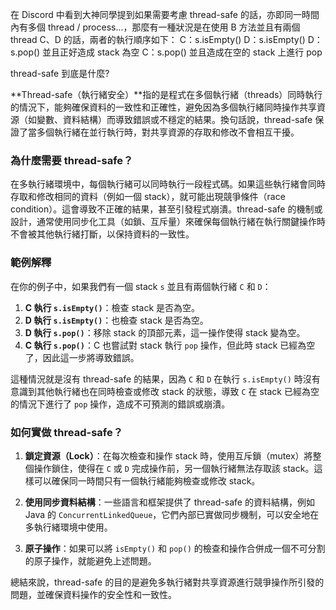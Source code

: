 在 Discord 中看到大神同學提到如果需要考慮 thread-safe 的話，亦即同一時間內有多個 thread / process...，那麼有一種狀況是在使用 B 方法並且有兩個 thread  C、D 的話，兩者的執行順序如下：
C：s.isEmpty()
D：s.isEmpty()
D：s.pop() 並且正好造成 stack 為空
C：s.pop() 並且造成在空的 stack 上進行 pop 

thread-safe 到底是什麼?

**Thread-safe（執行緒安全）**指的是程式在多個執行緒（threads）同時執行的情況下，能夠確保資料的一致性和正確性，避免因為多個執行緒同時操作共享資源（如變數、資料結構）而導致錯誤或不穩定的結果。換句話說，thread-safe 保證了當多個執行緒在並行執行時，對共享資源的存取和修改不會相互干擾。

### 為什麼需要 thread-safe？
在多執行緒環境中，每個執行緒可以同時執行一段程式碼。如果這些執行緒會同時存取和修改相同的資料（例如一個 stack），就可能出現競爭條件（race condition）。這會導致不正確的結果，甚至引發程式崩潰。thread-safe 的機制或設計，通常使用同步化工具（如鎖、互斥量）來確保每個執行緒在執行關鍵操作時不會被其他執行緒打斷，以保持資料的一致性。

### 範例解釋
在你的例子中，如果我們有一個 stack `s` 並且有兩個執行緒 `C` 和 `D`：

1. **C 執行 `s.isEmpty()`**：檢查 stack 是否為空。
2. **D 執行 `s.isEmpty()`**：也檢查 stack 是否為空。
3. **D 執行 `s.pop()`**：移除 stack 的頂部元素，這一操作使得 stack 變為空。
4. **C 執行 `s.pop()`**：C 也嘗試對 stack 執行 `pop` 操作，但此時 stack 已經為空了，因此這一步將導致錯誤。

這種情況就是沒有 thread-safe 的結果，因為 `C` 和 `D` 在執行 `s.isEmpty()` 時沒有意識到其他執行緒也在同時檢查或修改 stack 的狀態，導致 `C` 在 stack 已經為空的情況下進行了 `pop` 操作，造成不可預測的錯誤或崩潰。

### 如何實做 thread-safe？

1. **鎖定資源（Lock）**：在每次檢查和操作 stack 時，使用互斥鎖（mutex）將整個操作鎖住，使得在 `C` 或 `D` 完成操作前，另一個執行緒無法存取該 stack。這樣可以確保同一時間只有一個執行緒能夠檢查或修改 stack。

2. **使用同步資料結構**：一些語言和框架提供了 thread-safe 的資料結構，例如 Java 的 `ConcurrentLinkedQueue`，它們內部已實做同步機制，可以安全地在多執行緒環境中使用。

3. **原子操作**：如果可以將 `isEmpty()` 和 `pop()` 的檢查和操作合併成一個不可分割的原子操作，就能避免上述問題。

總結來說，thread-safe 的目的是避免多執行緒對共享資源進行競爭操作所引發的問題，並確保資料操作的安全性和一致性。